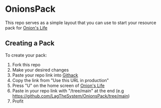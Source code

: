 # OnionsPack
This repo serves as a simple layout that you can use to start your resource pack for [Onion's Life](https://onions.life)

## Creating a Pack
To create your pack:
1. Fork this repo
2. Make your desired changes
3. Paste your repo link into [Githack](https://raw.githack.com)
4. Copy the link from "Use this URL in production"
5. Press "U" on the home screen of [Onion's Life](https://onions.life)
6. Paste in your repo link with "/tree/main" at the end (e.g https://github.com/LagTheSystem/OnionsPack/tree/main)
7. Profit
